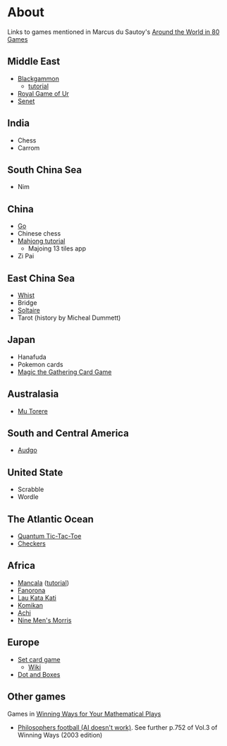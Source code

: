 # About

Links to games mentioned in Marcus du Sautoy's [Around the World in 80 Games](https://www.kirkusreviews.com/book-reviews/marcus-du-sautoy/around-the-world-in-eighty-games/)


## Middle East

- [Blackgammon](https://cardgames.io/backgammon/)
  - [tutorial](https://www.youtube.com/watch?v=VOQWJvsI4LE)
- [Royal Game of Ur](https://royalur.net/)
- [Senet](https://www.playonlinedicegames.com/senet)

## India

- Chess
- Carrom

## South China Sea

- Nim

## China

- [Go](https://online-go.com/)
- Chinese chess
- [Mahjong tutorial](https://www.youtube.com/watch?v=pka0nVIahb0)   
  - Majoing 13 tiles app
- Zi Pai

## East China Sea

- [Whist](https://cardgames.io/whist/)
- Bridge
- [Soltaire](https://solitaired.com/)
- Tarot (history by Micheal Dummett)

## Japan

- Hanafuda
- Pokemon cards
- [Magic the Gathering Card Game](https://en.wikipedia.org/wiki/Magic:_The_Gathering)

## Australasia

- [Mu Torere](https://www.onlinesologames.com/mu-torere)

## South and Central America
- [Audgo](https://ludii.games/details.php?keyword=Adugo)

## United State
- Scrabble
- Wordle

## The Atlantic Ocean

- [Quantum Tic-Tac-Toe](https://quantum-ttt.herokuapp.com/)
- [Checkers](https://draughts.github.io/)

## Africa

- [Mancala](https://www.mathsisfun.com/games/mancala.html) ([tutorial](https://www.youtube.com/watch?v=aLQX1TQjUbw))
- [Fanorona](https://www.mindsports.nl/index.php/dagaz/845-fanorona-ai)
- [Lau Kata Kati](https://www.onlinesologames.com/lau-kata-kati)
- [Komikan](https://ludii.games/details.php?keyword=Komikan)
- [Achi](https://www.mindresearch.org/mathminds/achi?language=English)
- [Nine Men's Morris](https://toytheater.com/nine-mens-morris/)

## Europe

- [Set card game](https://playset.netlify.app/)
  - [Wiki](https://en.wikipedia.org/wiki/Set_(card_game))
- [Dot and Boxes](https://gametable.org/games/dots-and-boxes/)

## Other games

Games in [Winning Ways for Your Mathematical Plays](https://en.wikipedia.org/wiki/Winning_Ways_for_Your_Mathematical_Plays)
- [Philosophers football (AI doesn't work)](http://philosophers.football/).  See further p.752 of Vol.3 of Winning Ways (2003 edition)